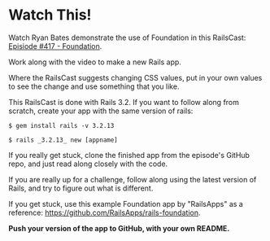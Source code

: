 # Watch This!

Watch Ryan Bates demonstrate the use of Foundation in this RailsCast: [Episiode #417 - Foundation](http://railscasts.com/episodes/417-foundation?view=asciicast).

Work along with the video to make a new Rails app.

Where the RailsCast suggests changing CSS values, put in your own values to see the change and use something that you like.

This RailsCast is done with Rails 3.2. If you want to follow along from scratch, create your app with the same version of rails:

    $ gem install rails -v 3.2.13

    $ rails _3.2.13_ new [appname]


If you really get stuck, clone the finished app from
the episode's GitHub repo, and just read along closely with the code.

If you are really up for a challenge, follow along using the latest version of Rails, and try to figure out what is different.

If you get stuck, use this example Foundation app by "RailsApps" as a reference:
https://github.com/RailsApps/rails-foundation.

**Push your version of the app to GitHub, with your own README.**

